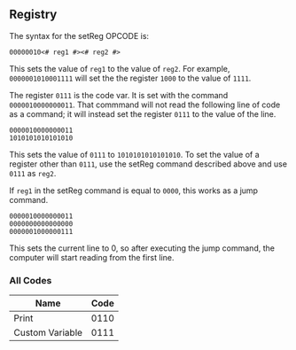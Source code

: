 ## Registry

The syntax for the setReg OPCODE is:

```
00000010<# reg1 #><# reg2 #>
```

This sets the value of `reg1` to the value of `reg2`.
For example, `0000001010001111` will set the the register `1000` to the value of `1111`.

The register `0111` is the code var. It is set with the command `0000010000000011`. That commmand will not read the following line of code as a command; it will instead set the register `0111` to the value of the line.

```
0000010000000011
1010101010101010
```

This sets the value of `0111` to `1010101010101010`. To set the value of a register other than `0111`, use the setReg command described above and use `0111` as `reg2`.

If `reg1` in the setReg command is equal to `0000`, this works as a jump command.

```
0000010000000011
0000000000000000
0000001000000111
```

This sets the current line to 0, so after executing the jump command, the computer will start reading from the first line.

### All Codes

| Name            | Code |
| --------------- | ---- |
| Print           | 0110 |
| Custom Variable | 0111 |
